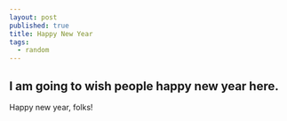 ```yaml
---
layout: post
published: true
title: Happy New Year
tags:
  - random
---
```

## I am going to wish people happy new year here.
Happy new year, folks!
